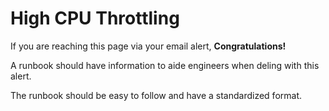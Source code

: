 # High CPU Throttling

If you are reaching this page via your email alert, __Congratulations!__

A runbook should have information to aide engineers when
deling with this alert.

The runbook should be easy to follow and have a standardized format.
